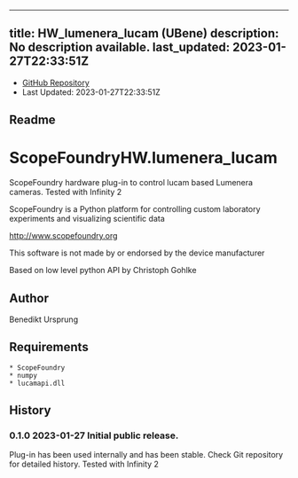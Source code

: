 
---
title: HW_lumenera_lucam (UBene)
description: No description available.
last_updated: 2023-01-27T22:33:51Z
---
- [GitHub Repository](https://github.com/UBene/HW_lumenera_lucam)
- Last Updated: 2023-01-27T22:33:51Z
## Readme
ScopeFoundryHW.lumenera_lucam
=============================

ScopeFoundry hardware plug-in to control lucam based Lumenera cameras. Tested with Infinity 2


ScopeFoundry is a Python platform for controlling custom laboratory 
experiments and visualizing scientific data

<http://www.scopefoundry.org>

This software is not made by or endorsed by the device manufacturer

Based on low level python API by Christoph Gohlke 

Author
----------

Benedikt Ursprung 

Requirements
------------

	* ScopeFoundry
	* numpy
	* lucamapi.dll
	
	
History
--------

### 0.1.0	2023-01-27	Initial public release.

Plug-in has been used internally and has been stable.
Check Git repository for detailed history. Tested with Infinity 2

